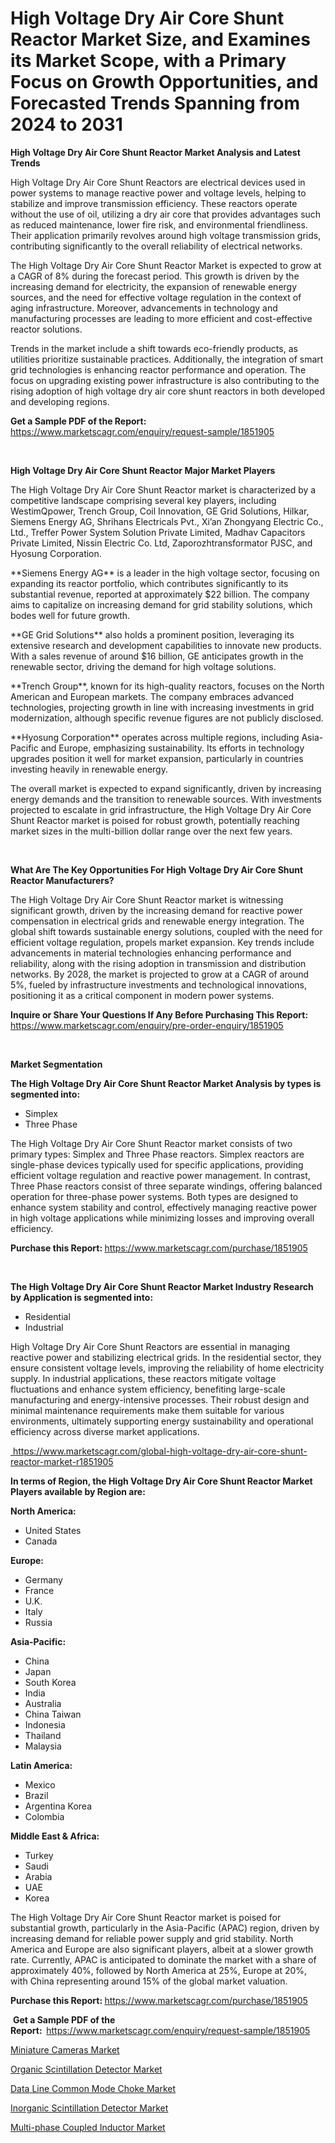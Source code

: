 <p><h1>High Voltage Dry Air Core Shunt Reactor Market Size, and Examines its Market Scope, with a Primary Focus on Growth Opportunities, and Forecasted Trends Spanning from 2024 to 2031</h1></p><p><strong>High Voltage Dry Air Core Shunt Reactor Market Analysis and Latest Trends</strong></p>
<p><p>High Voltage Dry Air Core Shunt Reactors are electrical devices used in power systems to manage reactive power and voltage levels, helping to stabilize and improve transmission efficiency. These reactors operate without the use of oil, utilizing a dry air core that provides advantages such as reduced maintenance, lower fire risk, and environmental friendliness. Their application primarily revolves around high voltage transmission grids, contributing significantly to the overall reliability of electrical networks.</p><p>The High Voltage Dry Air Core Shunt Reactor Market is expected to grow at a CAGR of 8% during the forecast period. This growth is driven by the increasing demand for electricity, the expansion of renewable energy sources, and the need for effective voltage regulation in the context of aging infrastructure. Moreover, advancements in technology and manufacturing processes are leading to more efficient and cost-effective reactor solutions. </p><p>Trends in the market include a shift towards eco-friendly products, as utilities prioritize sustainable practices. Additionally, the integration of smart grid technologies is enhancing reactor performance and operation. The focus on upgrading existing power infrastructure is also contributing to the rising adoption of high voltage dry air core shunt reactors in both developed and developing regions.</p></p>
<p><strong>Get a Sample PDF of the Report:&nbsp;</strong> <a href="https://www.marketscagr.com/enquiry/request-sample/1851905?utm_campaign=1128&utm_medium=2&utm_source=Github&utm_content=ia&utm_term=18102024&utm_id=high-voltage-dry-air-core-shunt-reactor">https://www.marketscagr.com/enquiry/request-sample/1851905</a></p>
<p>&nbsp;</p>
<p><strong>High Voltage Dry Air Core Shunt Reactor Major Market Players</strong></p>
<p><p>The High Voltage Dry Air Core Shunt Reactor market is characterized by a competitive landscape comprising several key players, including WestimQpower, Trench Group, Coil Innovation, GE Grid Solutions, Hilkar, Siemens Energy AG, Shrihans Electricals Pvt., Xi’an Zhongyang Electric Co., Ltd., Treffer Power System Solution Private Limited, Madhav Capacitors Private Limited, Nissin Electric Co. Ltd, Zaporozhtransformator PJSC, and Hyosung Corporation.</p><p>**Siemens Energy AG** is a leader in the high voltage sector, focusing on expanding its reactor portfolio, which contributes significantly to its substantial revenue, reported at approximately $22 billion. The company aims to capitalize on increasing demand for grid stability solutions, which bodes well for future growth.</p><p>**GE Grid Solutions** also holds a prominent position, leveraging its extensive research and development capabilities to innovate new products. With a sales revenue of around $16 billion, GE anticipates growth in the renewable sector, driving the demand for high voltage solutions.</p><p>**Trench Group**, known for its high-quality reactors, focuses on the North American and European markets. The company embraces advanced technologies, projecting growth in line with increasing investments in grid modernization, although specific revenue figures are not publicly disclosed.</p><p>**Hyosung Corporation** operates across multiple regions, including Asia-Pacific and Europe, emphasizing sustainability. Its efforts in technology upgrades position it well for market expansion, particularly in countries investing heavily in renewable energy.</p><p>The overall market is expected to expand significantly, driven by increasing energy demands and the transition to renewable sources. With investments projected to escalate in grid infrastructure, the High Voltage Dry Air Core Shunt Reactor market is poised for robust growth, potentially reaching market sizes in the multi-billion dollar range over the next few years.</p></p>
<p>&nbsp;</p>
<p><strong>What Are The Key Opportunities For High Voltage Dry Air Core Shunt Reactor Manufacturers?</strong></p>
<p><p>The High Voltage Dry Air Core Shunt Reactor market is witnessing significant growth, driven by the increasing demand for reactive power compensation in electrical grids and renewable energy integration. The global shift towards sustainable energy solutions, coupled with the need for efficient voltage regulation, propels market expansion. Key trends include advancements in material technologies enhancing performance and reliability, along with the rising adoption in transmission and distribution networks. By 2028, the market is projected to grow at a CAGR of around 5%, fueled by infrastructure investments and technological innovations, positioning it as a critical component in modern power systems.</p></p>
<p><strong>Inquire or Share Your Questions If Any Before Purchasing This Report:</strong> <a href="https://www.marketscagr.com/enquiry/pre-order-enquiry/1851905?utm_campaign=1128&utm_medium=2&utm_source=Github&utm_content=ia&utm_term=18102024&utm_id=high-voltage-dry-air-core-shunt-reactor">https://www.marketscagr.com/enquiry/pre-order-enquiry/1851905</a></p>
<p>&nbsp;</p>
<p><strong>Market Segmentation</strong></p>
<p><strong>The High Voltage Dry Air Core Shunt Reactor Market Analysis by types is segmented into:</strong></p>
<p><ul><li>Simplex</li><li>Three Phase</li></ul></p>
<p><p>The High Voltage Dry Air Core Shunt Reactor market consists of two primary types: Simplex and Three Phase reactors. Simplex reactors are single-phase devices typically used for specific applications, providing efficient voltage regulation and reactive power management. In contrast, Three Phase reactors consist of three separate windings, offering balanced operation for three-phase power systems. Both types are designed to enhance system stability and control, effectively managing reactive power in high voltage applications while minimizing losses and improving overall efficiency.</p></p>
<p><strong>Purchase this Report:&nbsp;</strong><a href="https://www.marketscagr.com/purchase/1851905?utm_campaign=1128&utm_medium=2&utm_source=Github&utm_content=ia&utm_term=18102024&utm_id=high-voltage-dry-air-core-shunt-reactor">https://www.marketscagr.com/purchase/1851905</a></p>
<p>&nbsp;</p>
<p><strong>The High Voltage Dry Air Core Shunt Reactor Market Industry Research by Application is segmented into:</strong></p>
<p><ul><li>Residential</li><li>Industrial</li></ul></p>
<p><p>High Voltage Dry Air Core Shunt Reactors are essential in managing reactive power and stabilizing electrical grids. In the residential sector, they ensure consistent voltage levels, improving the reliability of home electricity supply. In industrial applications, these reactors mitigate voltage fluctuations and enhance system efficiency, benefiting large-scale manufacturing and energy-intensive processes. Their robust design and minimal maintenance requirements make them suitable for various environments, ultimately supporting energy sustainability and operational efficiency across diverse market applications.</p></p>
<p><a href="https://www.marketscagr.com/global-high-voltage-dry-air-core-shunt-reactor-market-r1851905?utm_campaign=1128&utm_medium=2&utm_source=Github&utm_content=ia&utm_term=18102024&utm_id=high-voltage-dry-air-core-shunt-reactor">&nbsp;https://www.marketscagr.com/global-high-voltage-dry-air-core-shunt-reactor-market-r1851905</a></p>
<p><strong>In terms of Region, the High Voltage Dry Air Core Shunt Reactor Market Players available by Region are:</strong></p>
<p>
    <p> <strong> North America: </strong>
        <ul>
            <li>United States</li>
            <li>Canada</li>
        </ul>
        </p> 
    <p> <strong> Europe: </strong>
        <ul>
            <li>Germany</li>
            <li>France</li>
            <li>U.K.</li>
            <li>Italy</li>
            <li>Russia</li>
        </ul>
        </p> 
    <p> <strong> Asia-Pacific: </strong>
        <ul>
            <li>China</li>
            <li>Japan</li>
            <li>South Korea</li>
            <li>India</li>
            <li>Australia</li>
            <li>China Taiwan</li>
            <li>Indonesia</li>
            <li>Thailand</li>
            <li>Malaysia</li>
        </ul>
        </p> 
    <p> <strong> Latin America: </strong>
        <ul>
            <li>Mexico</li>
            <li>Brazil</li>
            <li>Argentina Korea</li>
            <li>Colombia</li>
        </ul>
        </p> 
    <p> <strong> Middle East & Africa: </strong>
        <ul>
            <li>Turkey</li>
            <li>Saudi</li>
            <li>Arabia</li>
            <li>UAE</li>
            <li>Korea</li>
        </ul>
    </p>
    </p>
<p><p>The High Voltage Dry Air Core Shunt Reactor market is poised for substantial growth, particularly in the Asia-Pacific (APAC) region, driven by increasing demand for reliable power supply and grid stability. North America and Europe are also significant players, albeit at a slower growth rate. Currently, APAC is anticipated to dominate the market with a share of approximately 40%, followed by North America at 25%, Europe at 20%, with China representing around 15% of the global market valuation.</p></p>
<p><strong>Purchase this Report: </strong><a href="https://www.marketscagr.com/purchase/1851905?utm_campaign=1128&utm_medium=2&utm_source=Github&utm_content=ia&utm_term=18102024&utm_id=high-voltage-dry-air-core-shunt-reactor">https://www.marketscagr.com/purchase/1851905</a></p>
<p>&nbsp;<strong>Get a Sample PDF of the Report:&nbsp;&nbsp;</strong><a href="https://www.marketscagr.com/enquiry/request-sample/1851905?utm_campaign=1128&utm_medium=2&utm_source=Github&utm_content=ia&utm_term=18102024&utm_id=high-voltage-dry-air-core-shunt-reactor">https://www.marketscagr.com/enquiry/request-sample/1851905</a></p>
<p><strong></strong></p>
<p><p><a href="https://www.linkedin.com/pulse/miniature-cameras-market-segmentation-geographical-regions-forcast-9ehyc?utm_campaign=1128&utm_medium=2&utm_source=Github&utm_content=ia&utm_term=18102024&utm_id=high-voltage-dry-air-core-shunt-reactor">Miniature Cameras Market</a></p><p><a href="https://www.linkedin.com/pulse/organic-scintillation-detector-market-opportunities-emerging-ohjgc?utm_campaign=1128&utm_medium=2&utm_source=Github&utm_content=ia&utm_term=18102024&utm_id=high-voltage-dry-air-core-shunt-reactor">Organic Scintillation Detector Market</a></p><p><a href="https://github.com/ofeliap0codgers/Market-Research-Report-List-1/blob/main/data-line-common-mode-choke-market.md?utm_campaign=1128&utm_medium=2&utm_source=Github&utm_content=ia&utm_term=18102024&utm_id=high-voltage-dry-air-core-shunt-reactor">Data Line Common Mode Choke Market</a></p><p><a href="https://www.linkedin.com/pulse/global-inorganic-scintillation-detector-market-share-growth-xtvbc?utm_campaign=1128&utm_medium=2&utm_source=Github&utm_content=ia&utm_term=18102024&utm_id=high-voltage-dry-air-core-shunt-reactor">Inorganic Scintillation Detector Market</a></p><p><a href="https://github.com/jerrodkho/Market-Research-Report-List-1/blob/main/multi-phase-coupled-inductor-market.md?utm_campaign=1128&utm_medium=2&utm_source=Github&utm_content=ia&utm_term=18102024&utm_id=high-voltage-dry-air-core-shunt-reactor">Multi-phase Coupled Inductor Market</a></p></p>